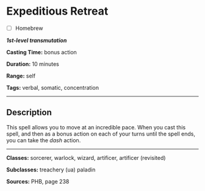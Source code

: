 # Expeditious Retreat

- [ ] Homebrew

***1st-level transmutation***

**Casting Time:** bonus action

**Duration:** 10 minutes

**Range:** self

**Tags:** verbal, somatic, concentration

---

## Description
This spell allows you to move at an incredible pace.
When you cast this spell, and then as a bonus action on each of your turns until the spell ends, you can take the *dash* action.

---

**Classes:** sorcerer, warlock, wizard, artificer, artificer (revisited)

**Subclasses:** treachery (ua) paladin

**Sources:** PHB, page 238
